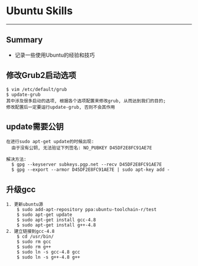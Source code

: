 # **Ubuntu Skills**
***


## **Summary**
 * 记录一些使用Ubuntu的经验和技巧



## **修改Grub2启动选项**
    $ vim /etc/default/grub 
    $ update-grub 
    其中涉及很多启动的选项, 根据各个选项配置来修改grub, 从而达到我们的目的;
    修改配置后一定要运行update-grub, 否则不会其作用



## **update需要公钥**
    在进行sudo apt-get update的时候出现:
      由于没有公钥, 无法验证下列签名: NO_PUBKEY D45DF2E8FC91AE7E
    
    解决方法:
      $ gpg --keyserver subkeys.pgp.net --recv D45DF2E8FC91AE7E
      $ gpg --export --armor D45DF2E8FC91AE7E | sudo apt-key add -



## **升级gcc**
    1. 更新ubuntu源
        $ sudo add-apt-repository ppa:ubuntu-toolchain-r/test
        $ sudo apt-get update
        $ sudo apt-get install gcc-4.8
        $ sudo apt-get install g++-4.8
    2. 建立链接到gcc-4.8
        $ cd /usr/bin/ 
        $ sudo rm gcc 
        $ sudo rm g++
        $ sudo ln -s gcc-4.8 gcc 
        $ sudo ln -s g++-4.8 g++
